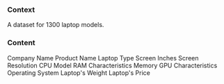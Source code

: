 ### Context

A dataset for 1300 laptop models.

### Content

Company Name
Product Name
Laptop Type
Screen Inches
Screen Resolution
CPU Model
RAM Characteristics
Memory
GPU Characteristics
Operating System
Laptop's Weight
Laptop's Price


